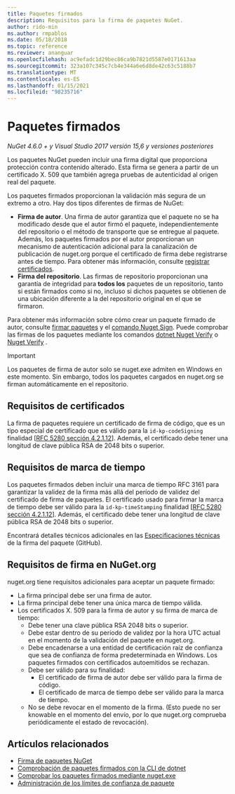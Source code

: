 ```yaml
---
title: Paquetes firmados
description: Requisitos para la firma de paquetes NuGet.
author: rido-min
ms.author: rmpablos
ms.date: 05/18/2018
ms.topic: reference
ms.reviewer: ananguar
ms.openlocfilehash: ac9efadc1d29bec86ca9b7821d5587e0171613aa
ms.sourcegitcommit: 323a107c345c7cb4e344a6e6d8de42c63c5188b7
ms.translationtype: MT
ms.contentlocale: es-ES
ms.lasthandoff: 01/15/2021
ms.locfileid: "98235716"
---
```

# <a name="signed-packages"></a>Paquetes firmados

*NuGet 4.6.0 + y Visual Studio 2017 versión 15,6 y versiones posteriores*

Los paquetes NuGet pueden incluir una firma digital que proporciona protección contra contenido alterado. Esta firma se genera a partir de un certificado X. 509 que también agrega pruebas de autenticidad al origen real del paquete.

Los paquetes firmados proporcionan la validación más segura de un extremo a otro. Hay dos tipos diferentes de firmas de NuGet:
- **Firma de autor**. Una firma de autor garantiza que el paquete no se ha modificado desde que el autor firmó el paquete, independientemente del repositorio o el método de transporte que se entregue al paquete. Además, los paquetes firmados por el autor proporcionan un mecanismo de autenticación adicional para la canalización de publicación de nuget.org porque el certificado de firma debe registrarse antes de tiempo. Para obtener más información, consulte [registrar certificados](#signature-requirements-on-nugetorg).
- **Firma del repositorio**. Las firmas de repositorio proporcionan una garantía de integridad para **todos los** paquetes de un repositorio, tanto si están firmados como si no, incluso si dichos paquetes se obtienen de una ubicación diferente a la del repositorio original en el que se firmaron.   

Para obtener más información sobre cómo crear un paquete firmado de autor, consulte [firmar paquetes](../create-packages/Sign-a-package.md) y el [comando Nuget Sign](../reference/cli-reference/cli-ref-sign.md). Puede comprobar las firmas de los paquetes mediante los comandos [dotnet Nuget Verify](/dotnet/core/tools/dotnet-nuget-verify.md) o [Nuget Verify](../reference/cli-reference/cli-ref-verify.md) .

> [!Important]
> Los paquetes de firma de autor solo se nuget.exe admiten en Windows en este momento. Sin embargo, todos los paquetes cargados en nuget.org se firman automáticamente en el repositorio.

## <a name="certificate-requirements"></a>Requisitos de certificados

La firma de paquetes requiere un certificado de firma de código, que es un tipo especial de certificado que es válido para la `id-kp-codeSigning` finalidad [[RFC 5280 sección 4.2.1.12](https://tools.ietf.org/html/rfc5280#section-4.2.1.12)]. Además, el certificado debe tener una longitud de clave pública RSA de 2048 bits o superior.

## <a name="timestamp-requirements"></a>Requisitos de marca de tiempo

Los paquetes firmados deben incluir una marca de tiempo RFC 3161 para garantizar la validez de la firma más allá del período de validez del certificado de firma de paquetes. El certificado usado para firmar la marca de tiempo debe ser válido para la `id-kp-timeStamping` finalidad [[RFC 5280 sección 4.2.1.12](https://tools.ietf.org/html/rfc5280#section-4.2.1.12)]. Además, el certificado debe tener una longitud de clave pública RSA de 2048 bits o superior.

Encontrará detalles técnicos adicionales en las [Especificaciones técnicas](https://github.com/NuGet/Home/wiki/Package-Signatures-Technical-Details) de la firma del paquete (GitHub).

## <a name="signature-requirements-on-nugetorg"></a>Requisitos de firma en NuGet.org

nuget.org tiene requisitos adicionales para aceptar un paquete firmado:

- La firma principal debe ser una firma de autor.
- La firma principal debe tener una única marca de tiempo válida.
- Los certificados X. 509 para la firma de autor y su firma de marca de tiempo:
  - Debe tener una clave pública RSA 2048 bits o superior.
  - Debe estar dentro de su período de validez por la hora UTC actual en el momento de la validación del paquete en nuget.org.
  - Debe encadenarse a una entidad de certificación raíz de confianza que sea de confianza de forma predeterminada en Windows. Los paquetes firmados con certificados autoemitidos se rechazan.
  - Debe ser válido para su finalidad: 
    - El certificado de firma de autor debe ser válido para la firma de código.
    - El certificado de marca de tiempo debe ser válido para la marca de tiempo.
  - No se debe revocar en el momento de la firma. (Esto puede no ser knowable en el momento del envío, por lo que nuget.org comprueba periódicamente el estado de revocación).
  
  
## <a name="related-articles"></a>Artículos relacionados

- [Firma de paquetes NuGet](../create-packages/Sign-a-Package.md)
- [Comprobación de paquetes firmados con la CLI de dotnet](/dotnet/core/tools/dotnet-nuget-verify.md)
- [Comprobar los paquetes firmados mediante nuget.exe](../reference/cli-reference/cli-ref-verify.md)
- [Administración de los límites de confianza de paquete](../consume-packages/installing-signed-packages.md)
